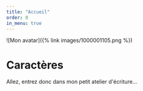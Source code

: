 ```yaml
---
title: "Accueil"
order: 0
in_menu: true
---
```

![Mon avatar]({% link images/1000001105.png %})
# Caractères
 
Allez, entrez donc dans mon petit atelier d'écriture... 